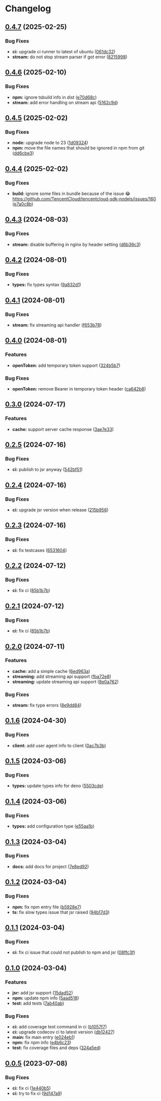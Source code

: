 # Changelog

## [0.4.7](https://github.com/PromptPal/node-sdk/compare/v0.4.6...v0.4.7) (2025-02-25)


### Bug Fixes

* **ci:** upgrade ci runner to latest of ubuntu ([061dc32](https://github.com/PromptPal/node-sdk/commit/061dc3227256163b83455f4192a83c6f2166e500))
* **stream:** do not stop stream parser if got error ([8215998](https://github.com/PromptPal/node-sdk/commit/8215998d0f6d0200cbb1a15171e066a03dad3234))

## [0.4.6](https://github.com/PromptPal/node-sdk/compare/v0.4.5...v0.4.6) (2025-02-10)


### Bug Fixes

* **npm:** ignore tsbuild info in dist ([e70d68c](https://github.com/PromptPal/node-sdk/commit/e70d68c07a07a5e8922d8bba544466912b5aa273))
* **stream:** add error handling on stream api ([5162c9d](https://github.com/PromptPal/node-sdk/commit/5162c9dabecb70c7dacddf9f0ce12c3ac3fec9a5))

## [0.4.5](https://github.com/PromptPal/node-sdk/compare/v0.4.4...v0.4.5) (2025-02-02)


### Bug Fixes

* **node:** upgrade node to 23 ([1d09324](https://github.com/PromptPal/node-sdk/commit/1d09324be0746d2dc0d2cab1854f2a8d41897245))
* **npm:** move the file names that should be ignored in npm from git ([dd6cbe3](https://github.com/PromptPal/node-sdk/commit/dd6cbe3281350aeb925eb8d034882501f0185e11))

## [0.4.4](https://github.com/PromptPal/node-sdk/compare/v0.4.3...v0.4.4) (2025-02-02)


### Bug Fixes

* **build:** ignore some files in bundle because of the issue 😂 https://github.com/TencentCloud/tencentcloud-sdk-nodejs/issues/160 ([e7a0c8b](https://github.com/PromptPal/node-sdk/commit/e7a0c8b4625c32284c45646f5565577ce327349c))

## [0.4.3](https://github.com/PromptPal/node-sdk/compare/v0.4.2...v0.4.3) (2024-08-03)


### Bug Fixes

* **stream:** disable buffering in nginx by header setting ([d6b36c3](https://github.com/PromptPal/node-sdk/commit/d6b36c38af4d15fac96af85a84381b70599a9852))

## [0.4.2](https://github.com/PromptPal/node-sdk/compare/v0.4.1...v0.4.2) (2024-08-01)


### Bug Fixes

* **types:** fix types syntax ([9a832d1](https://github.com/PromptPal/node-sdk/commit/9a832d12588c88501317b72395b062065b82802a))

## [0.4.1](https://github.com/PromptPal/node-sdk/compare/v0.4.0...v0.4.1) (2024-08-01)


### Bug Fixes

* **stream:** fix streaming api handler ([f653b78](https://github.com/PromptPal/node-sdk/commit/f653b7842e348d246fa940859a77534d3df125c2))

## [0.4.0](https://github.com/PromptPal/node-sdk/compare/v0.3.0...v0.4.0) (2024-08-01)


### Features

* **openToken:** add temporary token support ([324b5b7](https://github.com/PromptPal/node-sdk/commit/324b5b795f386d060d57f5d13ebc2b97cf85b4e5))


### Bug Fixes

* **openToken:** remove Bearer in temporary token header ([ca642b8](https://github.com/PromptPal/node-sdk/commit/ca642b8cdfe2cf861ed6e67a6eb6d3bc1c17d287))

## [0.3.0](https://github.com/PromptPal/node-sdk/compare/v0.2.5...v0.3.0) (2024-07-17)


### Features

* **cache:** support server cache response ([3ae7e33](https://github.com/PromptPal/node-sdk/commit/3ae7e33508b7e71871d587d17bd75846bf6ec2e4))

## [0.2.5](https://github.com/PromptPal/node-sdk/compare/v0.2.4...v0.2.5) (2024-07-16)


### Bug Fixes

* **ci:** publish to jsr anyway ([542bf51](https://github.com/PromptPal/node-sdk/commit/542bf5163617b6dbf7d371d8102a67087e145e3b))

## [0.2.4](https://github.com/PromptPal/node-sdk/compare/v0.2.3...v0.2.4) (2024-07-16)


### Bug Fixes

* **ci:** upgrade jsr version when release ([215b956](https://github.com/PromptPal/node-sdk/commit/215b956366d0afa3c70908d664066db40514a8ed))

## [0.2.3](https://github.com/PromptPal/node-sdk/compare/v0.2.2...v0.2.3) (2024-07-16)


### Bug Fixes

* **ci:** fix testcases ([6531604](https://github.com/PromptPal/node-sdk/commit/6531604e635e9960eac22bcd1bc754db500de78c))

## [0.2.2](https://github.com/PromptPal/node-sdk/compare/v0.2.1...v0.2.2) (2024-07-12)


### Bug Fixes

* **ci:** fix ci ([85b1b7b](https://github.com/PromptPal/node-sdk/commit/85b1b7bd390a5ecb6cc99bf289d1f1db98251fff))

## [0.2.1](https://github.com/PromptPal/node-sdk/compare/v0.2.0...v0.2.1) (2024-07-12)


### Bug Fixes

* **ci:** fix ci ([85b1b7b](https://github.com/PromptPal/node-sdk/commit/85b1b7bd390a5ecb6cc99bf289d1f1db98251fff))

## [0.2.0](https://github.com/PromptPal/node-sdk/compare/v0.1.6...v0.2.0) (2024-07-11)


### Features

* **cache:** add a simple cache ([6ed963a](https://github.com/PromptPal/node-sdk/commit/6ed963a0d8dd8482e584392ca147851dbea561b4))
* **streaming:** add streaming api support ([fba72e8](https://github.com/PromptPal/node-sdk/commit/fba72e89128461416e807951603d3418fa56f084))
* **streaming:** update streaming api support ([8e0a762](https://github.com/PromptPal/node-sdk/commit/8e0a762fc27f6c1b19fe343ace5e4977dd5592da))


### Bug Fixes

* **stream:** fix type errors ([8e9dd84](https://github.com/PromptPal/node-sdk/commit/8e9dd84c6a1459cb139ddc4e8079b390f6dd23d5))

## [0.1.6](https://github.com/PromptPal/node-sdk/compare/v0.1.5...v0.1.6) (2024-04-30)


### Bug Fixes

* **client:** add user agent info to client ([0ac7b3b](https://github.com/PromptPal/node-sdk/commit/0ac7b3b37c8efb7319a644a443c26274dbe6744d))

## [0.1.5](https://github.com/PromptPal/node-sdk/compare/v0.1.4...v0.1.5) (2024-03-06)


### Bug Fixes

* **types:** update types info for deno ([5503cde](https://github.com/PromptPal/node-sdk/commit/5503cdefeed46df80a0da711d95c500fd6642ddf))

## [0.1.4](https://github.com/PromptPal/node-sdk/compare/v0.1.3...v0.1.4) (2024-03-06)


### Bug Fixes

* **types:** add configuration type ([e55aa1b](https://github.com/PromptPal/node-sdk/commit/e55aa1b1aa8a654fac21664445ce117d708ca8b8))

## [0.1.3](https://github.com/PromptPal/node-sdk/compare/v0.1.2...v0.1.3) (2024-03-04)


### Bug Fixes

* **docs:** add docs for project ([7e8ed92](https://github.com/PromptPal/node-sdk/commit/7e8ed92242d3478f0ebb1f1eec7003e5ea1a7cb5))

## [0.1.2](https://github.com/PromptPal/node-sdk/compare/v0.1.1...v0.1.2) (2024-03-04)


### Bug Fixes

* **npm:** fix npm entry file ([b5928e7](https://github.com/PromptPal/node-sdk/commit/b5928e7dbbd154f2cafc341a45f86b346b207f4e))
* **ts:** fix slow types issue that jsr raised ([94b17d3](https://github.com/PromptPal/node-sdk/commit/94b17d336c708f6263effbe6d877c148ce58a73c))

## [0.1.1](https://github.com/PromptPal/node-sdk/compare/v0.1.0...v0.1.1) (2024-03-04)


### Bug Fixes

* **ci:** fix ci issue that could not publish to npm and jsr ([08ffc3f](https://github.com/PromptPal/node-sdk/commit/08ffc3fe490f51ba9bd1359515099ae6bc116f6a))

## [0.1.0](https://github.com/PromptPal/node-sdk/compare/v0.0.5...v0.1.0) (2024-03-04)


### Features

* **jsr:** add jsr support ([15dad52](https://github.com/PromptPal/node-sdk/commit/15dad520c508a3bef5121807506ac39ff425591b))
* **npm:** update npm info ([5aad518](https://github.com/PromptPal/node-sdk/commit/5aad518d66e0e4be89af4ae66b8bb3b3c023484f))
* **test:** add tests ([7ab40ab](https://github.com/PromptPal/node-sdk/commit/7ab40abdec29589c1909bd9d76ed0d4652b6bc46))


### Bug Fixes

* **ci:** add coverage test command in ci ([b1057f7](https://github.com/PromptPal/node-sdk/commit/b1057f7061bea29911bf83bbca49295a54a6fede))
* **ci:** upgrade codecov ci to latest version ([db12427](https://github.com/PromptPal/node-sdk/commit/db124277b03c61db5af2c6ff1e6189a1a6bec44e))
* **main:** fix main entry ([e024eb1](https://github.com/PromptPal/node-sdk/commit/e024eb18409144af9964e5da62a40c3dbcdb650d))
* **npm:** fix npm info ([e4b6c23](https://github.com/PromptPal/node-sdk/commit/e4b6c23f2b67b9f21b4afb52455352141e75dbb7))
* **test:** fix coverage files and deps ([324a5ed](https://github.com/PromptPal/node-sdk/commit/324a5ed962c93f9f7c164d4b63da2c483eb7a59b))

## [0.0.5](https://github.com/PromptPal/node-sdk/compare/v0.0.4...v0.0.5) (2023-07-08)


### Bug Fixes

* **ci:** fix ci ([1e440b5](https://github.com/PromptPal/node-sdk/commit/1e440b5427c5904d1fad04b075380861303c3ae6))
* **ci:** try to fix ci ([9d147a9](https://github.com/PromptPal/node-sdk/commit/9d147a9cc63c77c91ee49b3656c757dd0c430784))
